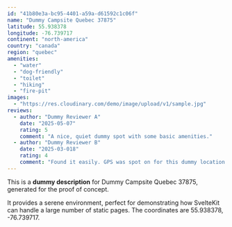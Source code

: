 ```yaml
---
id: "41b80e3a-bc95-4401-a59a-d61592c1c06f"
name: "Dummy Campsite Quebec 37875"
latitude: 55.938378
longitude: -76.739717
continent: "north-america"
country: "canada"
region: "quebec"
amenities:
  - "water"
  - "dog-friendly"
  - "toilet"
  - "hiking"
  - "fire-pit"
images:
  - "https://res.cloudinary.com/demo/image/upload/v1/sample.jpg"
reviews:
  - author: "Dummy Reviewer A"
    date: "2025-05-07"
    rating: 5
    comment: "A nice, quiet dummy spot with some basic amenities."
  - author: "Dummy Reviewer B"
    date: "2025-03-018"
    rating: 4
    comment: "Found it easily. GPS was spot on for this dummy location."
---
```


This is a **dummy description** for Dummy Campsite Quebec 37875, generated for the proof of concept.

It provides a serene environment, perfect for demonstrating how SvelteKit can handle a large number of static pages. The coordinates are 55.938378, -76.739717.
